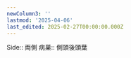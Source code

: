 ```yaml
---
newColumn3: ''
lastmod: '2025-04-06'
last_edited: 2025-02-27T00:00:00.000Z
---
```


Side::  両側
病巣:: 側頭後頭葉
